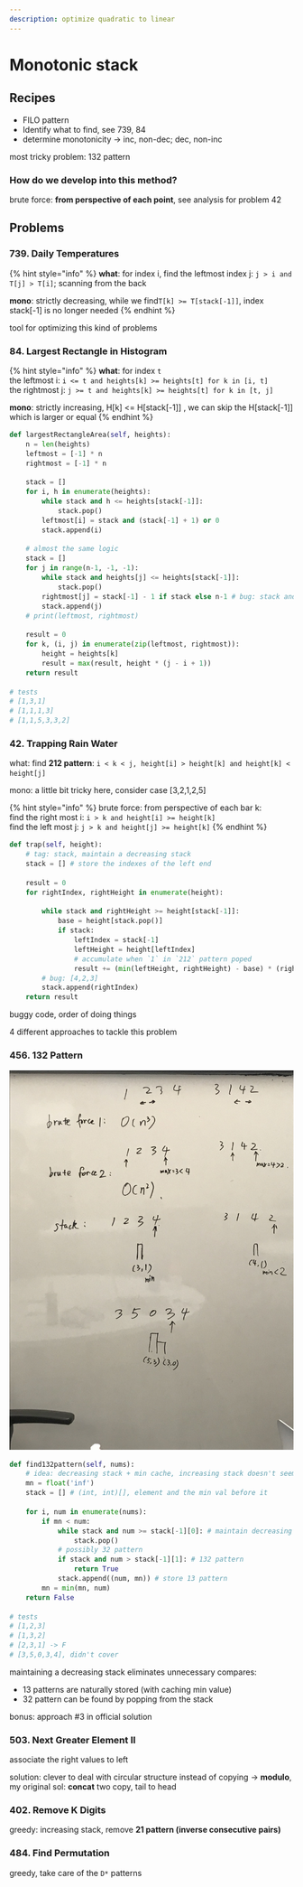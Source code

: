 ```yaml
---
description: optimize quadratic to linear
---
```


# Monotonic stack

## Recipes

* FILO pattern
* Identify what to find, see 739, 84
* determine monotonicity -&gt; inc, non-dec; dec, non-inc

most tricky problem: 132 pattern

### How do we develop into this method?

brute force: **from perspective of each point**, see analysis for problem 42

## Problems

### 739. Daily Temperatures

{% hint style="info" %}
**what**: for index i, find the leftmost index j: `j > i and T[j] > T[i]`; scanning from the back

**mono**: strictly decreasing, while we find`T[k] >= T[stack[-1]]`, index stack\[-1\] is no longer needed
{% endhint %}

tool for optimizing this kind of problems

### 84. Largest Rectangle in Histogram

{% hint style="info" %}
**what**: for index `t`  
the leftmost i: `i <= t and heights[k] >= heights[t] for k in [i, t]`  
the rightmost j: `j >= t and heights[k] >= heights[t] for k in [t, j]`

**mono**: strictly increasing, H\[k\] &lt;= H\[stack\[-1\]\] , we can skip the H\[stack\[-1\]\] which is larger or equal
{% endhint %}

```python
def largestRectangleArea(self, heights):
    n = len(heights)
    leftmost = [-1] * n
    rightmost = [-1] * n

    stack = []
    for i, h in enumerate(heights):
        while stack and h <= heights[stack[-1]]:
            stack.pop()
        leftmost[i] = stack and (stack[-1] + 1) or 0
        stack.append(i)
    
    # almost the same logic
    stack = []
    for j in range(n-1, -1, -1):
        while stack and heights[j] <= heights[stack[-1]]:
            stack.pop()
        rightmost[j] = stack[-1] - 1 if stack else n-1 # bug: stack and (stack[-1] - 1) or n-1, stack[-1] - 1 can be zero!!!
        stack.append(j)
    # print(leftmost, rightmost)
    
    result = 0
    for k, (i, j) in enumerate(zip(leftmost, rightmost)):
        height = heights[k]
        result = max(result, height * (j - i + 1))
    return result

# tests
# [1,3,1]
# [1,1,1,3]
# [1,1,5,3,3,2]
```

### 42. Trapping Rain Water

what: find **212 pattern**: `i < k < j, height[i] > height[k] and height[k] < height[j]`

mono: a little bit tricky here, consider case \[3,2,1,2,5\]

{% hint style="info" %}
brute force: from perspective of each bar k:  
find the right most i: `i > k and height[i] >= height[k]`  
find the left most j: `j > k and height[j] >= height[k]`
{% endhint %}

```python
def trap(self, height):
    # tag: stack, maintain a decreasing stack
    stack = [] # store the indexes of the left end
    
    result = 0
    for rightIndex, rightHeight in enumerate(height):
        
        while stack and rightHeight >= height[stack[-1]]:
            base = height[stack.pop()]
            if stack:
                leftIndex = stack[-1]
                leftHeight = height[leftIndex]
                # accumulate when `1` in `212` pattern poped
                result += (min(leftHeight, rightHeight) - base) * (rightIndex - leftIndex - 1)
        # bug: [4,2,3]
        stack.append(rightIndex)
    return result
```

buggy code, order of doing things

4 different approaches to tackle this problem

### 456. 132 Pattern

![](../.gitbook/assets/456.jpeg)

```python
def find132pattern(self, nums):
    # idea: decreasing stack + min cache, increasing stack doesn't seem to work
    mn = float('inf')
    stack = [] # (int, int)[], element and the min val before it
    
    for i, num in enumerate(nums):
        if mn < num:   
            while stack and num >= stack[-1][0]: # maintain decreasing 
                stack.pop()
            # possibly 32 pattern
            if stack and num > stack[-1][1]: # 132 pattern
                return True
            stack.append((num, mn)) # store 13 pattern
        mn = min(mn, num)
    return False

# tests
# [1,2,3]
# [1,3,2]
# [2,3,1] -> F
# [3,5,0,3,4], didn't cover
```

maintaining a decreasing stack eliminates unnecessary compares:

* 13 patterns are naturally stored \(with caching min value\)
* 32 pattern can be found by popping from the stack

bonus: approach \#3 in official solution

### 503. Next Greater Element II

associate the right values to left

solution: clever to deal with circular structure instead of copying -&gt; **modulo**, my original sol: **concat** two copy, tail to head

### 402. Remove K Digits

greedy: increasing stack, remove **21 pattern \(inverse consecutive pairs\)**

### 484. Find Permutation

greedy, take care of the `D*`  patterns

